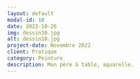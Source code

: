 ```yaml
---
layout: default
modal-id: 10
date: 2022-10-26
img: dessin10.jpg
alt: dessin10.jpg
project-date: Novembre 2022
client: Pratique
category: Peinture
description: Mon père à table, aquarelle.
---
```

